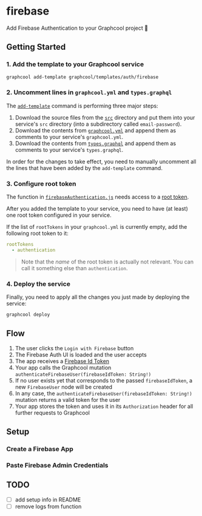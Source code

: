 # firebase

Add Firebase Authentication to your Graphcool project 🎁

## Getting Started

### 1. Add the template to your Graphcool service

```sh
graphcool add-template graphcool/templates/auth/firebase
```

### 2. Uncomment lines in `graphcool.yml` and `types.graphql`

The [`add-template`](https://docs-next.graph.cool/reference/graphcool-cli/commands-aiteerae6l#graphcool-add-template) command is performing three major steps:

1. Download the source files from the [`src`](./src) directory and put them into your service's `src` directory (into a subdirectory called `email-password`).
2. Download the contents from [`graphcool.yml`](./graphcool.yml) and append them as comments to your service's `graphcool.yml`.
3. Download the contents from [`types.graphql`](./types.graphql) and append them as comments to your service's `types.graphql`.

In order for the changes to take effect, you need to manually uncomment all the lines that have been added by the `add-template` command.

### 3. Configure root token

The function in [`firebaseAuthentication.js`](./src/firebaseAuthentication.js) needs access to a [root token](https://docs-next.graph.cool/reference/auth/authentication/authentication-tokens-eip7ahqu5o#root-tokens). 

After you added the template to your service, you need to have (at least) one root token configured in your service.

If the list of `rootTokens` in your `graphcool.yml` is currently empty, add the following root token to it:

```yml
rootTokens
  - authentication
```

> Note that the _name_ of the root token is actually not relevant. You can call it something else than `authentication`.

### 4. Deploy the service

Finally, you need to apply all the changes you just made by deploying the service:

```sh
graphcool deploy
```

## Flow

1. The user clicks the `Login with Firebase` button
2. The Firebase Auth UI is loaded and the user accepts
3. The app receives a [Firebase Id Token](https://firebase.google.com/docs/auth/admin/verify-id-tokens)
4. Your app calls the Graphcool mutation `authenticateFirebaseUser(firebaseIdToken: String!)`
5. If no user exists yet that corresponds to the passed `firebaseIdToken`, a new `FirebaseUser` node will be created
6. In any case, the `authenticateFirebaseUser(firebaseIdToken: String!)` mutation returns a valid token for the user
7. Your app stores the token and uses it in its `Authorization` header for all further requests to Graphcool

## Setup

### Create a Firebase App

### Paste Firebase Admin Credentials


## TODO

- [ ] add setup info in README
- [ ] remove logs from function

